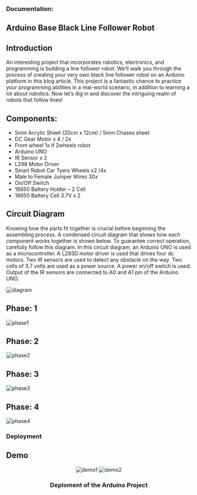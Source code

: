 ### Documentation:

## Arduino Base Black Line Follower Robot


## Introduction
<p>An interesting project that incorporates robotics, electronics, and programming is building a line follower robot. We’ll walk you through the process of creating your very own black line follower robot on an Arduino platform in this blog article. This project is a fantastic chance to practice your programming abilities in a real-world scenario, in addition to learning a lot about robotics. Now let’s dig in and discover the intriguing realm of robots that follow lines!</p>

## Components:

- 5mm Acrylic Sheet (20cm x 12cm) / 5mm Chases sheet
- DC Gear Motor x 4 / 2x
- Front wheel 1x if 2wheels robot
- Arduino UNO
- IR Sensor x 2
- L298 Motor Driver
- Smart Robot Car Tyers Wheels x2 /4x
- Male to Female Jumper Wires 30x
-	On/Off Switch
-	18650 Battery Holder – 2 Cell
-	18650 Battery Cell 3.7V x 2

## Circuit Diagram

<p>Knowing how the parts fit together is crucial before beginning the assembling process. A condensed circuit diagram that shows how each component works together is shown below. To guarantee correct operation, carefully follow this diagram. In this circuit diagram, an Arduino UNO is used as a microcontroller. A L293D motor driver is used that drives four dc motors. Two IR sensors are used to detect any obstacle on the way. Two cells of 3.7 volts are used as a power source. A power on/off switch is used. Output of the IR sensors are connected to A0 and A1 pin of the Arduino UNO.</p>

![diagram](./Diagram/Circuit-Diagram.png)

## Phase: 1

![phase1](./documentation/images/Phase1.jpeg)

## Phase: 2

![phase2](./documentation/images/Phase2.jpeg)

## Phase: 3

![phase3](./documentation/images/Phase3.jpeg)

## Phase: 4

![phase4](./documentation/images/Phase4.jpeg)

### Deployment
## Demo

<div align="center">
    <img src="./documentation/images/Demo1.jpeg" alt="demo1"> <img src="./documentation/images/Demo2.jpeg" alt="demo2">
    <h3>Deploment of the Arduino Project</h3>
<div>





